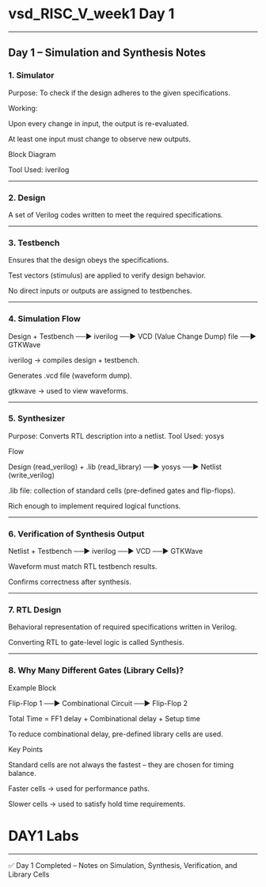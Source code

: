# vsd_RISC_V_week1 Day 1
---

## Day 1 – Simulation and Synthesis Notes


### 1. Simulator

Purpose: To check if the design adheres to the given specifications.

Working:

Upon every change in input, the output is re-evaluated.

At least one input must change to observe new outputs.

Block Diagram

Tool Used: iverilog

---

### 2. Design

A set of Verilog codes written to meet the required specifications.

---

### 3. Testbench

Ensures that the design obeys the specifications.

Test vectors (stimulus) are applied to verify design behavior.

No direct inputs or outputs are assigned to testbenches.

---

### 4. Simulation Flow

Design + Testbench ──▶ iverilog ──▶ VCD (Value Change Dump) file ──▶ GTKWave

iverilog → compiles design + testbench.

Generates .vcd file (waveform dump).

gtkwave → used to view waveforms.

---

### 5. Synthesizer

Purpose: Converts RTL description into a netlist.
Tool Used: yosys

Flow

Design (read_verilog) + .lib (read_library) ──▶ yosys ──▶ Netlist (write_verilog)

.lib file: collection of standard cells (pre-defined gates and flip-flops).

Rich enough to implement required logical functions.

---

### 6. Verification of Synthesis Output

Netlist + Testbench ──▶ iverilog ──▶ VCD ──▶ GTKWave

Waveform must match RTL testbench results.

Confirms correctness after synthesis.

---

### 7. RTL Design

Behavioral representation of required specifications written in Verilog.

Converting RTL to gate-level logic is called Synthesis.

---

### 8. Why Many Different Gates (Library Cells)?

Example Block

Flip-Flop 1 ──▶ Combinational Circuit ──▶ Flip-Flop 2

Total Time = FF1 delay + Combinational delay + Setup time

To reduce combinational delay, pre-defined library cells are used.

Key Points

Standard cells are not always the fastest – they are chosen for timing balance.

Faster cells → used for performance paths.

Slower cells → used to satisfy hold time requirements.

# DAY1 Labs



---

✅ Day 1 Completed – Notes on Simulation, Synthesis, Verification, and Library Cells


